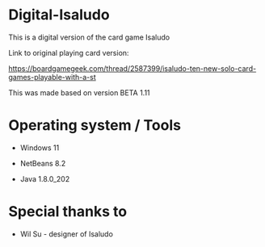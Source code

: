 # Digital-Isaludo
This is a digital version of the card game Isaludo



Link to original playing card version: 

https://boardgamegeek.com/thread/2587399/isaludo-ten-new-solo-card-games-playable-with-a-st



This was made based on version BETA 1.11



# Operating system / Tools

- Windows 11

- NetBeans 8.2

- Java 1.8.0_202

  

# Special thanks to

- Wil Su - designer of Isaludo

